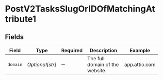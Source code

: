 # PostV2TasksSlugOrIDOfMatchingAttribute1


## Fields

| Field                           | Type                            | Required                        | Description                     | Example                         |
| ------------------------------- | ------------------------------- | ------------------------------- | ------------------------------- | ------------------------------- |
| `domain`                        | *Optional[str]*                 | :heavy_minus_sign:              | The full domain of the website. | app.attio.com                   |